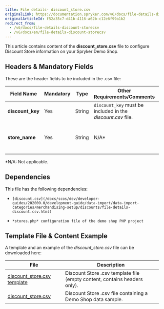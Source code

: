 ```yaml
---
title: File details- discount_store.csv
originalLink: https://documentation.spryker.com/v6/docs/file-details-discount-storecsv
originalArticleId: f52a35c7-d41b-4116-a62b-c12e6f99a1b2
redirect_from:
  - /v6/docs/file-details-discount-storecsv
  - /v6/docs/en/file-details-discount-storecsv
---
```


This article contains content of the **discount_store.csv** file to configure Discount Store information on your Spryker Demo Shop.

## Headers & Mandatory Fields 
These are the header fields to be included in the .csv file:

| Field Name | Mandatory | Type | Other Requirements/Comments | Description |
| --- | --- | --- | --- | --- |
| **discount_key** | Yes | String |`discount_key` must be included in the *discount.csv* file. |  |
| **store_name** | Yes | String |N/A* | Name of the store to which the discount applies. |
*N/A: Not applicable.

## Dependencies

This file has the following dependencies:
*     [discount.csv](/docs/scos/dev/developer-guides/202009.0/development-guide/data-import/data-import-categories/merchandising-setup/discounts/file-details-discount.csv.html)
*     *stores.php* configuration file of the demo shop PHP project

## Template File & Content Example
A template and an example of the *discount_store.csv*  file can be downloaded here:

| File | Description |
| --- | --- |
| [discount_store.csv template](https://spryker.s3.eu-central-1.amazonaws.com/docs/Developer+Guide/Back-End/Data+Manipulation/Data+Ingestion/Data+Import/Data+Import+Categories/Merchandising+Setup/Discounts/Template+discount_store.csv) | Discount Store .csv template file (empty content, contains headers only). |
| [discount_store.csv](https://spryker.s3.eu-central-1.amazonaws.com/docs/Developer+Guide/Back-End/Data+Manipulation/Data+Ingestion/Data+Import/Data+Import+Categories/Merchandising+Setup/Discounts/discount_store.csv) | Discount Store .csv file containing a Demo Shop data sample. |

